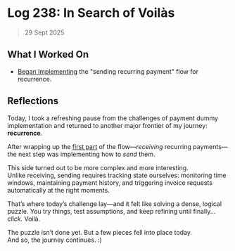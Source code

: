 # Log 238: In Search of Voilàs

> 29 Sept 2025

## What I Worked On

- [Began implementing] the "sending recurring payment" flow for recurrence.

## Reflections

Today, I took a refreshing pause from the challenges of payment dummy
implementation and returned to another major frontier of my journey:
**recurrence**.

After wrapping up the [first part] of the flow—_receiving_ recurring payments—the
next step was implementing how to _send_ them.

This side turned out to be more complex and more interesting.  
Unlike receiving, sending requires tracking state ourselves: monitoring time
windows, maintaining payment history, and triggering invoice requests
automatically at the right moments.

That’s where today’s challenge lay—and it felt like solving a dense, logical
puzzle. You try things, test assumptions, and keep refining until finally...
_click._ Voilà.

The puzzle isn’t done yet. But a few pieces fell into place today.  
And so, the journey continues. :)

[Began implementing]:
  https://github.com/shaavan/rust-lightning/commits/recurrence-07
[first part]: https://github.com/shaavan/rust-lightning/commits/recurrence-06
